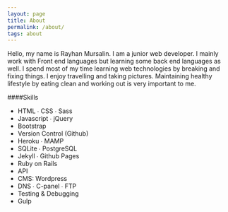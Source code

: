 ```yaml
---
layout: page
title: About
permalink: /about/
tags: about
---
```


Hello, my name is Rayhan Mursalin. I am a junior web developer. I mainly work with Front end languages but learning some back end languages as well. I spend most of my time learning web technologies by breaking and fixing things. I enjoy travelling and taking pictures. Maintaining healthy lifestyle by eating clean and working out is very important to me.

####Skills
* HTML ∙ CSS ∙ Sass
* Javascript ∙ jQuery
* Bootstrap
* Version Control (Github)
* Heroku ∙ MAMP
* SQLite ∙ PostgreSQL
* Jekyll ∙ Github Pages
* Ruby on Rails
* API
* CMS: Wordpress
* DNS ∙ C-panel ∙ FTP
* Testing & Debugging
* Gulp
